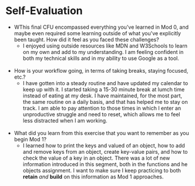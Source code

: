 # Self-Evaluation

- WThis final CFU encompassed everything you've learned in Mod 0, and maybe even required some learning outside of what you've explicitly been taught. How did it feel as you faced these challenges?
    - I enjoyed using outside resources like MDN and W3Schools to learn on my own and add to my understanding. I am feeling confident in both my technical skills and in my ability to use Google as a tool.  
    <br/>
- How is your workflow going, in terms of taking breaks, staying focused, etc.?
    - I have gotten into a steady routine and have updated my calendar to keep up with it. I started taking a 15-30 minute break at lumch time instead of eating at my desk. I have maintained, for the most part, the same routine on a daily basis, and that has helped me to stay on track. I am able to pay attention to those times in which I enter an unproductive struggle and need to reset, which allows me to feel less distracted when I am working.  
    <br/> 
- What did you learn from this exercise that you want to remember as you begin Mod 1?
    - I learned how to print the keys and valued of an object, how to add and remove keys from an object, create key-value pairs, and how to check the value of a key in an object. There was a lot of new information introduced in this segment, both in the functions and he objects assignment. I want to make sure I keep practicing to both **retain** *and* **build** on this information as Mod 1 approaches. 